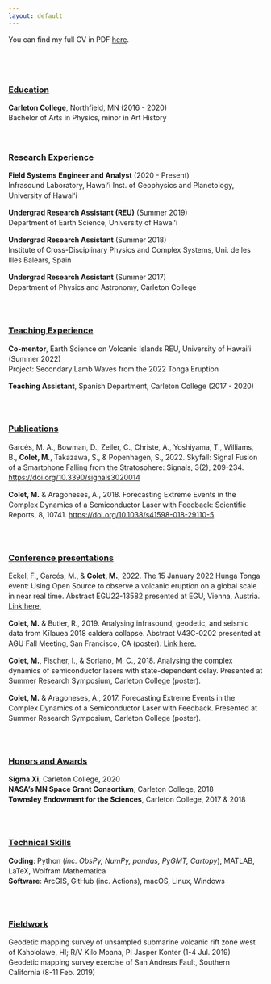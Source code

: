 ```yaml
---
layout: default
---
```


You can find my full CV in PDF [here](Meritxell_Colet_CV_PDF.pdf).

<br style="line-height:3">

<style type="text/css"> 
p{ 
  line-height: 20px; //you can set the line height here 
  text-align: justify;
  text-justify: inter-word;
} 
</style>


<h3><u>Education</u></h3>
<p>
<strong>Carleton College</strong>, Northfield, MN (2016 - 2020)<br>
Bachelor of Arts in Physics, minor in Art History
</p>

<br style="line-height:1.5">

<h3><u>Research Experience</u></h3>
<p>
<strong>Field Systems Engineer and Analyst</strong> (2020 - Present)<br>
Infrasound Laboratory, Hawaiʻi Inst. of Geophysics and Planetology, University of Hawaiʻi<br>
</p>

<p>
<strong>Undergrad Research Assistant (REU)</strong> (Summer 2019)<br>
Department of Earth Science, University of Hawaiʻi<br>
</p>

<p>
<strong>Undergrad Research Assistant</strong> (Summer 2018)<br>
Institute of Cross-Disciplinary Physics and Complex Systems, Uni. de les Illes Balears, Spain<br>
</p>

<p>
<strong>Undergrad Research Assistant</strong> (Summer 2017)<br>
Department of Physics and Astronomy, Carleton College
</p>
<br style="line-height:2">

<h3><u>Teaching Experience</u></h3>
<p>
<strong>Co-mentor</strong>, Earth Science on Volcanic Islands REU, University of Hawaiʻi (Summer 2022)<br>
Project: Secondary Lamb Waves from the 2022 Tonga Eruption
</p>

<p>
<strong>Teaching Assistant</strong>, Spanish Department, Carleton College (2017 - 2020)<br>
</p>

<br style="line-height:2">

<h3><u>Publications</u></h3>
<p>
Garcés, M. A., Bowman, D., Zeiler, C., Christe, A., Yoshiyama, T., Williams, B., 
<strong>Colet, M.</strong>, Takazawa, S., & Popenhagen, S., 2022. Skyfall: Signal Fusion of a Smartphone Falling from 
the Stratosphere: Signals, 3(2), 209-234.
<a href="https://www.mdpi.com/2624-6120/3/2/14/htm">https://doi.org/10.3390/signals3020014</a>
</p>

<p>
<strong>Colet, M.</strong> & Aragoneses, A., 2018. Forecasting Extreme Events in the Complex Dynamics of a Semiconductor 
Laser with Feedback: Scientific Reports, 8, 10741.
<a href="https://www.nature.com/articles/s41598-018-29110-5">https://doi.org/10.1038/s41598-018-29110-5</a>
</p>

<br style="line-height:2">
<h3><u>Conference presentations</u></h3>

<p>
Eckel, F., Garcés, M., & <strong>Colet, M.</strong>, 2022. The 15 January 2022 Hunga Tonga event: Using 
Open Source to observe a volcanic eruption on a global scale in near real time. Abstract EGU22-13582 presented at EGU,
Vienna, Austria. <a href="https://meetingorganizer.copernicus.org/EGU22/EGU22-13582.html">Link here.</a>
</p>

<p>
<strong>Colet, M.</strong> & Butler, R., 2019. Analysing infrasound, geodetic, and seismic data from 
Kīlauea 2018 caldera collapse. Abstract V43C-0202 presented at AGU Fall Meeting, San Francisco, CA (poster).
<a href="https://ui.adsabs.harvard.edu/abs/2019AGUFM.V43C0202C/abstract">Link here.</a>
</p>

<p>
<strong>Colet, M.</strong>, Fischer, I., & Soriano, M. C., 2018. Analysing the complex dynamics of
semiconductor lasers with state-dependent delay. Presented at Summer Research Symposium, Carleton College (poster).
</p>

<p>
<strong>Colet, M.</strong> & Aragoneses, A., 2017. Forecasting Extreme Events in the Complex Dynamics 
of a Semiconductor Laser with Feedback. Presented at Summer Research Symposium, Carleton College (poster).
</p>

<br style="line-height:2">

<h3><u>Honors and Awards</u></h3>

<p>
<strong>Sigma Xi</strong>, Carleton College, 2020 <br>
<strong>NASA’s MN Space Grant Consortium</strong>, Carleton College, 2018 <br>
<strong>Townsley Endowment for the Sciences</strong>, Carleton College, 2017 & 2018 <br>
</p>

<br style="line-height:2">

<h3><u>Technical Skills</u></h3>
<p>
<strong>Coding</strong>: Python (<em>inc. ObsPy, NumPy, pandas, PyGMT, Cartopy</em>), MATLAB, LaTeX, Wolfram Mathematica <br>
<strong>Software</strong>: ArcGIS, GitHub (inc. Actions), macOS, Linux, Windows
</p>

<br style="line-height:2">

<h3><u>Fieldwork</u></h3>
<p>
Geodetic mapping survey of unsampled submarine volcanic rift zone west of Kaho‘olawe, HI; R/V Kilo Moana, PI Jasper 
Konter (1-4 Jul. 2019) <br>
Geodetic mapping survey exercise of San Andreas Fault, Southern California (8-11 Feb. 2019)
</p>

<br style="line-height:3">




